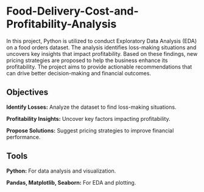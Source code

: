 # Food-Delivery-Cost-and-Profitability-Analysis

In this project, Python is utilized to conduct Exploratory Data Analysis (EDA) on a food orders dataset. The analysis identifies loss-making situations and uncovers key insights that impact profitability. Based on these findings, new pricing strategies are proposed to help the business enhance its profitability. The project aims to provide actionable recommendations that can drive better decision-making and financial outcomes.

## Objectives

**Identify Losses:** Analyze the dataset to find loss-making situations.

**Profitability Insights:** Uncover key factors impacting profitability.

**Propose Solutions:** Suggest pricing strategies to improve financial performance.

## Tools

**Python:** For data analysis and visualization.

**Pandas, Matplotlib, Seaborn:** For EDA and plotting.
